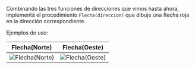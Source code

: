 Combinando las tres funciones de direcciones que vimos hasta ahora, implementá el procedimiento `Flecha(direccion)` que dibuje una flecha roja en la dirección correspondiente.

Ejemplos de uso:

|Flecha(Norte)|Flecha(Oeste)|
|:--------:|:-------:|
|![Flecha(Norte)](https://raw.githubusercontent.com/sagrado-corazon-alcal/mumuki-guia-fundamentos-expresiones/master/images/flecha-norte.png)|![Flecha(Oeste)](https://raw.githubusercontent.com/sagrado-corazon-alcal/mumuki-guia-fundamentos-expresiones/master/images/flecha-oeste.png)|